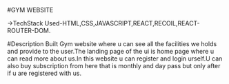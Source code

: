 #GYM WEBSITE

->TechStack Used-HTML,CSS,JAVASCRIPT,REACT,RECOIL,REACT-ROUTER-DOM.

#Description
Built Gym website where u can see all the facilities we holds and provide to the user.The landing page of the ui is home page where u can read more about us.In this website u can register and login urself.U can also buy subscription from here that is monthly and day pass but only after if u are registered with us.
